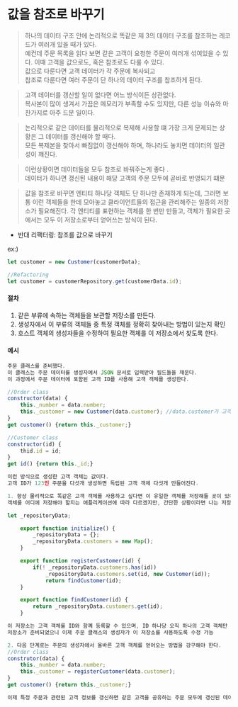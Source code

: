 # 값을 참조로 바꾸기

> 하나의 데이터 구조 안에 논리적으로 똑같은 제 3의 데이터 구조를 참조하는 레코드가 여러개 있을 때가 있다.
> <br>예컨데 주문 목록을 읽다 보면 같은 고객이 요청한 주문이 여러개 섞여있을 수 있다. 이때 고객을 값으로도, 혹은 참조로도 다룰 수 있다.
> <br> 값으로 다룬다면 고객 데이터가 각 주문에 복사되고 <br>
> 참조로 다룬다면 여러 주문이 단 하나의 데이터 구조를 참조하게 된다.

> 고객 데이터를 갱신할 일이 없다면 어느 방식이든 상관없다.<br>
> 복사본이 많이 생겨서 가끔은 메모리가 부족할 수도 있지만, 다른 성능 이슈와 마찬가지로 아주 드문 일이다.

> 논리적으로 같은 데이터를 물리적으로 복제해 사용할 떄 가장 크게 문제되는 상황은 그 데이터를 갱신해야 할 때다. <br> 모든 복제본을
> 찾아서 빠짐없이 갱신해야 하며, 하나라도 놓치면 데이터의 일관성이 꺠진다.

> 이런상황이면 데이터들을 모두 참조로 바꿔주는게 좋다 .<br> 데이터가 하나면 갱신된 내용이 해당 고객의 주문 모두에 곧바로 반영되기 떄문

> 값을 참조로 바꾸면 엔티티 하나당 객체도 단 하나만 존재하게 되는데, 그러면 보통 이런 객체들을 한데 모아놓고 클라이언트들의 접근을 관리해주는 일종의 저장소가 필요해진다. 각 엔티티를 표현하는 객체를 한 번만 만들고, 객체가 필요한 곳에서는 모두 이 저장소로부터 얻어쓰는 방식이 된다.

- 반대 리팩터링: 참조를 값으로 바꾸기

ex:)

```js
let customer = new Customer(customerData);

//Refactoring
let customer = customerRepository.get(customerData.id);
```

#### 절차

1. 같은 부류에 속하는 객체들을 보관할 저장소를 만든다.
2. 생성자에서 이 부류의 객체들 중 특정 객체를 정확히 찾아내는 방법이 있는지 확인
3. 호스트 객체의 생성자들을 수정하여 필요한 객체를 이 저장소에서 찾도록 한다.

#### 예시

```js
주문 클래스를 준비했다.
이 클래스는 주문 데이터를 생성자에서 JSON 문서로 입력받아 필드들을 채운다.
이 과정에서 주문 데이터에 포함된 고객 ID를 사용해 고객 객체를 생성한다.

//Order class
constructor(data) {
    this._number = data.number;
    this._customer = new Customer(data.customer); //data.customer가 고객 ID임
}
get customer() {return this._customer;}

//Customer class
constructor(id) {
    thid.id = id;
}
get id() {return this._id;}

이런 방식으로 생성한 고객 객체는 값이다.
고객 ID가 123인 주문을 다섯개 생성하면 독립된 고객 객체 다섯개 만들어진다.

1. 항상 물리적으로 똑같은 고객 객체를 사용하고 싶다면 이 유일한 객체를 저장해둘 곳이 있어야 한다.
객체를 어디에 저장해야 할지는 애플리케이션에 따라 다르겠지만, 간단한 상황이라면 나는 저장소 객체(repository object)를 사용하는 편

let _repositoryData;

    export function initialize() {
        _repositoryData = {};
        _repositoryData.customers = new Map();
    }

    export function registerCustomer(id) {
        if(! _repositoryData.customers.has(id))
            _repositoryData.customers.set(id, new Customer(id));
            return findCustomer(id);
    }

    export function findCustomer(id) {
        return _repositoryData.customers.get(id);
    }

이 저장소는 고객 객체를 ID와 함꼐 등록할 수 있으며, ID 하나당 오직 하나의 고객 객체만 생성됨을 보장한다.
저장소가 준비되었으니 이제 주문 클래스의 생성자가 이 저장소를 사용하도록 수정 가능

2. 다음 단계로는 주문의 생성자에서 올바른 고객 객체를 얻어오는 방법을 강구해야 한다. 
//Order class
construtor(data) {
    this._number = data.number;
    this._customer = registerCustomer(data.customer);
}
get customer() {return this._customer;}

이제 특정 주문과 관련된 고객 정보를 갱신하면 같은 고객을 공유하는 주문 모두에 갱신된 데이터를 사용 가능 
```

